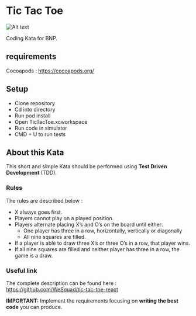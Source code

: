 # Tic Tac Toe

![Alt text](images/Kata_TicTacToe.png?raw=true "Tic Tac Toe")

Coding Kata for BNP.

## requirements

Cocoapods : https://cocoapods.org/

## Setup

- Clone repository
- Cd into directory
- Run pod install
- Open TicTacToe.xcworkspace
- Run code in simulator
- CMD + U to run tests

## About this Kata

This short and simple Kata should be performed using **Test Driven Development** (TDD).

### Rules

The rules are described below :

- X always goes first.
- Players cannot play on a played position.
- Players alternate placing X’s and O’s on the board until either:
	- One player has three in a row, horizontally, vertically or diagonally
	- All nine squares are filled.
- If a player is able to draw three X’s or three O’s in a row, that player wins.
- If all nine squares are filled and neither player has three in a row, the game is a draw.

### Useful link

The complete description can be found here : https://github.com/WeSquad/tic-tac-toe-react

**IMPORTANT:**  Implement the requirements focusing on **writing the best code** you can produce.
